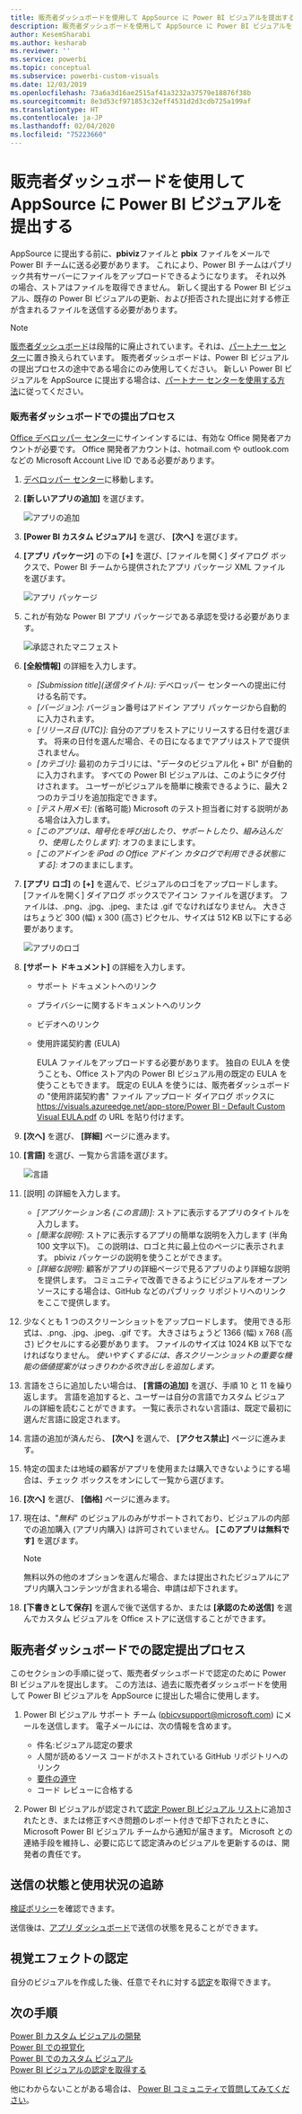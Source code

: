 ```yaml
---
title: 販売者ダッシュボードを使用して AppSource に Power BI ビジュアルを提出する
description: 販売者ダッシュボードを使用して AppSource に Power BI ビジュアルを提出する
author: KesemSharabi
ms.author: kesharab
ms.reviewer: ''
ms.service: powerbi
ms.topic: conceptual
ms.subservice: powerbi-custom-visuals
ms.date: 12/03/2019
ms.openlocfilehash: 73a6a3d16ae2515af41a3232a37579e18876f38b
ms.sourcegitcommit: 8e3d53cf971853c32eff4531d2d3cdb725a199af
ms.translationtype: HT
ms.contentlocale: ja-JP
ms.lasthandoff: 02/04/2020
ms.locfileid: "75223660"
---
```

# <a name="submit-a-power-bi-visual-to-appsource-using-seller-dashboard"></a>販売者ダッシュボードを使用して AppSource に Power BI ビジュアルを提出する

AppSource に提出する前に、**pbiviz**ファイルと **pbix** ファイルをメールで Power BI チームに送る必要があります。 これにより、Power BI チームはパブリック共有サーバーにファイルをアップロードできるようになります。 それ以外の場合、ストアはファイルを取得できません。 新しく提出する Power BI ビジュアル、既存の Power BI ビジュアルの更新、および拒否された提出に対する修正が含まれるファイルを送信する必要があります。

>[!NOTE]
>[販売者ダッシュボード](https://docs.microsoft.com/office/dev/store/use-the-seller-dashboard-to-submit-to-the-office-store)は段階的に廃止されています。それは、[パートナー センター](https://docs.microsoft.com/partner-center/)に置き換えられています。 販売者ダッシュボードは、Power BI ビジュアルの提出プロセスの途中である場合にのみ使用してください。 新しい Power BI ビジュアルを AppSource に提出する場合は、[パートナー センターを使用する方法](office-store.md#submitting-to-appsource)に従ってください。

### <a name="seller-dashboard-submission-process"></a>販売者ダッシュボードでの提出プロセス

[Office デベロッパー センター](https://dev.office.com/)にサインインするには、有効な Office 開発者アカウントが必要です。 Office 開発者アカウントは、hotmail.com や outlook.com などの Microsoft Account Live ID である必要があります。

1. [デベロッパー センター](https://sellerdashboard.microsoft.com/Application/Summary)に移動します。

2. **[新しいアプリの追加]** を選びます。

    ![アプリの追加](media/office-store/powerbi-custom-visual-add-an-app.png)

3. **[Power BI カスタム ビジュアル]** を選び、 **[次へ]** を選びます。

4. **[アプリ パッケージ]** の下の **[+]** を選び、[ファイルを開く] ダイアログ ボックスで、Power BI チームから提供されたアプリ パッケージ XML ファイルを選びます。

    ![アプリ パッケージ](media/office-store/powerbi-custom-visual-apppackage.png)

5. これが有効な Power BI アプリ パッケージである承認を受ける必要があります。

    ![承認されたマニフェスト](media/office-store/powerbi-custom-visual-manifest-approved.png)

6. **[全般情報]** の詳細を入力します。

   * *[Submission title]\(送信タイトル\):* デベロッパー センターへの提出に付ける名前です。
   * *[バージョン]:* バージョン番号はアドイン アプリ パッケージから自動的に入力されます。
   * *[リリース日 (UTC)]:* 自分のアプリをストアにリリースする日付を選びます。 将来の日付を選んだ場合、その日になるまでアプリはストアで提供されません。
   * *[カテゴリ]:* 最初のカテゴリには、"データのビジュアル化 + BI" が自動的に入力されます。 すべての Power BI ビジュアルは、このようにタグ付けされます。 ユーザーがビジュアルを簡単に検索できるように、最大 2 つのカテゴリを追加指定できます。
   * *[テスト用メモ]:* (省略可能) Microsoft のテスト担当者に対する説明がある場合は入力します。
   * *[このアプリは、暗号化を呼び出したり、サポートしたり、組み込んだり、使用したりします]:* オフのままにします。
   * *[このアドインを iPad の Office アドイン カタログで利用できる状態にする]:* オフのままにします。
7. **[アプリ ロゴ]** の **[+]** を選んで、ビジュアルのロゴをアップロードします。 [ファイルを開く] ダイアログ ボックスでアイコン ファイルを選びます。 ファイルは、.png、.jpg、.jpeg、または .gif でなければなりません。 大きさはちょうど 300 (幅) x 300 (高さ) ピクセル、サイズは 512 KB 以下にする必要があります。

    ![アプリのロゴ](media/office-store/powerbi-custom-visual-app-logo.png)

8. **[サポート ドキュメント]** の詳細を入力します。

   * サポート ドキュメントへのリンク
   * プライバシーに関するドキュメントへのリンク
   * ビデオへのリンク
   * 使用許諾契約書 (EULA)

       EULA ファイルをアップロードする必要があります。 独自の EULA を使うことも、Office ストア内の Power BI ビジュアル用の既定の EULA を使うこともできます。 既定の EULA を使うには、販売者ダッシュボードの "使用許諾契約書" ファイル アップロード ダイアログ ボックスに[https://visuals.azureedge.net/app-store/Power BI - Default Custom Visual EULA.pdf](https://visuals.azureedge.net/app-store/Power%20BI%20-%20Default%20Custom%20Visual%20EULA.pdf) の URL を貼り付けます。

9. **[次へ]** を選び、 **[詳細]** ページに進みます。

10. **[言語]** を選び、一覧から言語を選びます。

    ![言語](media/office-store/powerbi-custom-visual-language.png)

11. [説明] の詳細を入力します。

    * *[アプリケーション名 (この言語)]:* ストアに表示するアプリのタイトルを入力します。
    * *[簡潔な説明]:* ストアに表示するアプリの簡単な説明を入力します (半角 100 文字以下)。 この説明は、ロゴと共に最上位のページに表示されます。 pbiviz パッケージの説明を使うことができます。
    * *[詳細な説明]:* 顧客がアプリの詳細ページで見るアプリのより詳細な説明を提供します。 コミュニティで改善できるようにビジュアルをオープン ソースにする場合は、GitHub などのパブリック リポジトリへのリンクをここで提供します。

12. 少なくとも 1 つのスクリーンショットをアップロードします。 使用できる形式は、.png、.jpg、.jpeg、.gif です。 大きさはちょうど 1366 (幅) x 768 (高さ) ピクセルにする必要があります。 ファイルのサイズは 1024 KB 以下でなければなりません。 *使いやすくするには、各スクリーンショットの重要な機能の価値提案がはっきりわかる吹き出しを追加します。*

12. 言語をさらに追加したい場合は、 **[言語の追加]** を選び、手順 10 と 11 を繰り返します。 言語を追加すると、ユーザーは自分の言語でカスタム ビジュアルの詳細を読むことができます。 一覧に表示されない言語は、既定で最初に選んだ言語に設定されます。

13. 言語の追加が済んだら、 **[次へ]** を選んで、 **[アクセス禁止]** ページに進みます。

14. 特定の国または地域の顧客がアプリを使用または購入できないようにする場合は、チェック ボックスをオンにして一覧から選びます。

15. **[次へ]** を選び、 **[価格]** ページに進みます。

16. 現在は、"*無料*" のビジュアルのみがサポートされており、ビジュアルの内部での追加購入 (アプリ内購入) は許可されていません。 **[このアプリは無料です]** を選びます。

    > [!NOTE]
    > 無料以外の他のオプションを選んだ場合、または提出されたビジュアルにアプリ内購入コンテンツが含まれる場合、申請は却下されます。

17. **[下書きとして保存]** を選んで後で送信するか、または **[承認のため送信]** を選んでカスタム ビジュアルを Office ストアに送信することができます。

## <a name="seller-dashboard-certification-submission-process"></a>販売者ダッシュボードでの認定提出プロセス

このセクションの手順に従って、販売者ダッシュボードで認定のために Power BI ビジュアルを提出します。 この方法は、過去に販売者ダッシュボードを使用して Power BI ビジュアルを AppSource に提出した場合に使用します。

1. Power BI ビジュアル サポート チーム (pbicvsupport@microsoft.com) にメールを送信します。 電子メールには、次の情報を含めます。
    * 件名:ビジュアル認定の要求
    * 人間が読めるソース コードがホストされている GitHub リポジトリへのリンク
    * [要件の遵守](power-bi-custom-visuals-certified.md#certification-requirements)
    * コード レビューに合格する

2. Power BI ビジュアルが認定されて[認定 Power BI ビジュアル リスト](power-bi-custom-visuals-certified.md#certified-power-bi-visuals)に追加されたとき、または修正すべき問題のレポート付きで却下されたときに、Microsoft Power BI ビジュアル チームから通知が届きます。 Microsoft との連絡手段を維持し、必要に応じて認定済みのビジュアルを更新するのは、開発者の責任です。

## <a name="tracking-submission-status-and-usage"></a>送信の状態と使用状況の追跡

[検証ポリシー](https://dev.office.com/officestore/docs/validation-policies#13-power-bi-custom-visuals)を確認できます。

送信後は、[アプリ ダッシュボード](https://sellerdashboard.microsoft.com/Application/Summary/)で送信の状態を見ることができます。

## <a name="certify-your-visual"></a>視覚エフェクトの認定

自分のビジュアルを作成した後、任意でそれに対する[認定](../developer/power-bi-custom-visuals-certified.md)を取得できます。

## <a name="next-steps"></a>次の手順

[Power BI カスタム ビジュアルの開発](visuals/custom-visual-develop-tutorial.md)  
[Power BI での視覚化](../visuals/power-bi-report-visualizations.md)  
[Power BI でのカスタム ビジュアル](../developer/power-bi-custom-visuals.md)  
[Power BI ビジュアルの認定を取得する](../developer/power-bi-custom-visuals-certified.md)

他にわからないことがある場合は、 [Power BI コミュニティで質問してみてください](https://community.powerbi.com/)。
